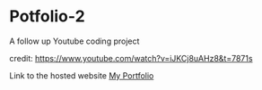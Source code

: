 # Potfolio-2
 
A follow up Youtube coding project

credit: https://www.youtube.com/watch?v=iJKCj8uAHz8&t=7871s


Link to the hosted website [My Portfolio](https://christiano-portfolio.netlify.app/)
